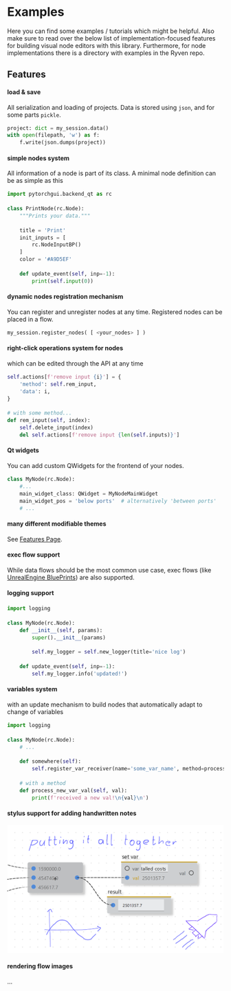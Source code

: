 # Examples

Here you can find some examples / tutorials which might be helpful. Also make sure to read over the below list of implementation-focused features for building visual node editors with this library. Furthermore, for node implementations there is a directory with examples in the Ryven repo.

## Features

#### load & save  
All serialization and loading of projects. Data is stored using `json`, and for some parts `pickle`.

```python
project: dict = my_session.data()
with open(filepath, 'w') as f:
    f.write(json.dumps(project))
```

#### simple nodes system  
All information of a node is part of its class. A minimal node definition can be as simple as this

```python
import pytorchgui.backend_qt as rc

class PrintNode(rc.Node):
    """Prints your data."""

    title = 'Print'
    init_inputs = [
        rc.NodeInputBP()
    ]
    color = '#A9D5EF'

    def update_event(self, inp=-1):
        print(self.input(0))
```

#### dynamic nodes registration mechanism  
You can register and unregister nodes at any time. Registered nodes can be placed in a flow.
```python
my_session.register_nodes( [ <your_nodes> ] )
```

#### right-click operations system for nodes  
which can be edited through the API at any time
```python
self.actions[f'remove input {i}'] = {
    'method': self.rem_input,
    'data': i,
}

# with some method...
def rem_input(self, index):
    self.delete_input(index)
    del self.actions[f'remove input {len(self.inputs)}']
```

#### Qt widgets  
You can add custom QWidgets for the frontend of your nodes.

```python
class MyNode(rc.Node):
    #...
    main_widget_class: QWidget = MyNodeMainWidget
    main_widget_pos = 'below ports'  # alternatively 'between ports'
    # ...
```

#### many different modifiable themes  
See [Features Page](https://leon-thomm.github.io/ryvencore-qt/features/).

#### exec flow support  
While data flows should be the most common use case, exec flows (like [UnrealEngine BluePrints](https://docs.unrealengine.com/4.26/en-US/ProgrammingAndScripting/Blueprints/)) are also supported.

#### logging support  
```python
import logging

class MyNode(rc.Node):
    def __init__(self, params):
        super().__init__(params)

        self.my_logger = self.new_logger(title='nice log')
    
    def update_event(self, inp=-1):
        self.my_logger.info('updated!')
```

#### variables system  
with an update mechanism to build nodes that automatically adapt to change of variables

```python
import logging

class MyNode(rc.Node):
    # ...
    
    def somewhere(self):
        self.register_var_receiver(name='some_var_name', method=process_new_var_val)
    
    # with a method
    def process_new_var_val(self, val):
        print(f'received a new val!\n{val}\n')
```

#### stylus support for adding handwritten notes  
![](./docs/img/stylus_light.png)

#### rendering flow images  
...